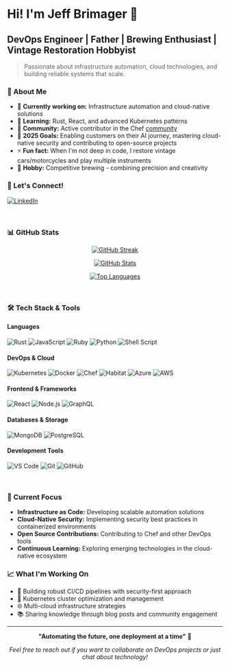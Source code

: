 # Hi! I'm Jeff Brimager 👋

## DevOps Engineer | Father | Brewing Enthusiast | Vintage Restoration Hobbyist

> Passionate about infrastructure automation, cloud technologies, and building reliable systems that scale.

### 🚀 About Me

- 🔭 **Currently working on:** Infrastructure automation and cloud-native solutions
- 🌱 **Learning:** Rust, React, and advanced Kubernetes patterns
- 👥 **Community:** Active contributor in the Chef [community][chef-slack]
- 🎯 **2025 Goals:** Enabling customers on their AI journey, mastering cloud-native security and contributing to open-source projects
- ⚡ **Fun fact:** When I'm not deep in code, I restore vintage cars/motorcycles and play multiple instruments
- 🍺 **Hobby:** Competitive brewing - combining precision and creativity

### 🤝 Let's Connect!
[![LinkedIn](https://img.shields.io/badge/LinkedIn-0077B5?style=for-the-badge&logo=linkedin&logoColor=white)][linkedin]

<br />

### 📊 GitHub Stats

<div align="center">
  
[![GitHub Streak](https://github-readme-streak-stats.herokuapp.com?user=sam1el&theme=dark&ring=58A6FF&fire=58A6FF&currStreakLabel=58A6FF)](https://git.io/streak-stats)

[![GitHub Stats](https://github-readme-stats.vercel.app/api?username=sam1el&show_icons=true&theme=dark&hide_border=true&count_private=true)](https://github.com/anuraghazra/github-readme-stats)

[![Top Languages](https://github-readme-stats.vercel.app/api/top-langs/?username=sam1el&layout=compact&theme=dark&hide_border=true)](https://github.com/anuraghazra/github-readme-stats)

</div>

<br />

### 🛠️ Tech Stack & Tools

#### Languages
![Rust](https://img.shields.io/badge/Rust-000000?style=for-the-badge&logo=rust&logoColor=white)
![JavaScript](https://img.shields.io/badge/JavaScript-F7DF1E?style=for-the-badge&logo=javascript&logoColor=black)
![Ruby](https://img.shields.io/badge/Ruby-CC342D?style=for-the-badge&logo=ruby&logoColor=white)
![Python](https://img.shields.io/badge/Python-3776AB?style=for-the-badge&logo=python&logoColor=white)
![Shell Script](https://img.shields.io/badge/Shell_Script-121011?style=for-the-badge&logo=gnu-bash&logoColor=white)

#### DevOps & Cloud
![Kubernetes](https://img.shields.io/badge/kubernetes-326ce5.svg?&style=for-the-badge&logo=kubernetes&logoColor=white)
![Docker](https://img.shields.io/badge/Docker-2496ED?style=for-the-badge&logo=docker&logoColor=white)
![Chef](https://img.shields.io/badge/Chef-F09820?style=for-the-badge&logo=chef&logoColor=white)
![Habitat](https://img.shields.io/badge/Habitat-006494?style=for-the-badge&logo=chef&logoColor=white)
![Azure](https://img.shields.io/badge/Microsoft_Azure-0089D0?style=for-the-badge&logo=microsoft-azure&logoColor=white)
![AWS](https://img.shields.io/badge/Amazon_AWS-232F3E?style=for-the-badge&logo=amazon-aws&logoColor=white)

#### Frontend & Frameworks
![React](https://img.shields.io/badge/React-20232A?style=for-the-badge&logo=react&logoColor=61DAFB)
![Node.js](https://img.shields.io/badge/Node.js-43853D?style=for-the-badge&logo=node.js&logoColor=white)
![GraphQL](https://img.shields.io/badge/GraphQl-E10098?style=for-the-badge&logo=graphql&logoColor=white)

#### Databases & Storage
![MongoDB](https://img.shields.io/badge/MongoDB-4EA94B?style=for-the-badge&logo=mongodb&logoColor=white)
![PostgreSQL](https://img.shields.io/badge/PostgreSQL-316192?style=for-the-badge&logo=postgresql&logoColor=white)

#### Development Tools
![VS Code](https://img.shields.io/badge/Visual_Studio_Code-0078D4?style=for-the-badge&logo=visual%20studio%20code&logoColor=white)
![Git](https://img.shields.io/badge/Git-F05032?style=for-the-badge&logo=git&logoColor=white)
![GitHub](https://img.shields.io/badge/GitHub-100000?style=for-the-badge&logo=github&logoColor=white)

<br />

### 🎯 Current Focus

- **Infrastructure as Code:** Developing scalable automation solutions
- **Cloud-Native Security:** Implementing security best practices in containerized environments  
- **Open Source Contributions:** Contributing to Chef and other DevOps tools
- **Continuous Learning:** Exploring emerging technologies in the cloud-native ecosystem

### 📈 What I'm Working On

- 🔧 Building robust CI/CD pipelines with security-first approach
- 🚀 Kubernetes cluster optimization and management
- 🌐 Multi-cloud infrastructure strategies
- 📚 Sharing knowledge through blog posts and community engagement

---

<div align="center">

**"Automating the future, one deployment at a time"** 🚀

*Feel free to reach out if you want to collaborate on DevOps projects or just chat about technology!*

</div>

[linkedin]: https://www.linkedin.com/in/jeff-brimager-14490139
[chef-slack]: https://chefcommunity.slack.com
